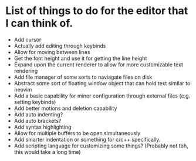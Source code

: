 # List of things to do for the editor that I can think of.

- Add cursor
- Actually add editing through keybinds
- Allow for moving between lines
- Get the font height and use it for getting the line height
- Expand upon the current renderer to allow for more customizable text rendering
- Add file manager of some sorts to naviagate files on disk
- Abstract some sort of floating window object that can hold text similar to neovim
- Add a basic capability for minor configuration through external files (e.g. setting keybinds)
- Add better motions and deletion capability
- Add auto indenting?
- Add auto brackets?
- Add syntax highlighting
- Allow for multiple buffers to be open simultaneously
- Add smarter indentation or something for c/c++ specifically.
- Add scripting language for customizing some things? (Probably not tbh, this would take a long time)
